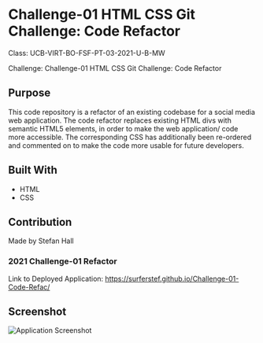 # Challenge-01 HTML CSS Git Challenge: Code Refactor

Class: UCB-VIRT-BO-FSF-PT-03-2021-U-B-MW

Challenge: Challenge-01 HTML CSS Git Challenge: Code Refactor

## Purpose

This code repository is a refactor of an existing codebase for a social media web application. The code refactor replaces existing HTML divs with semantic HTML5 elements, in order to make the web application/ code more accessible. The corresponding CSS has additionally been re-ordered and commented on to make the code more usable for future developers.

## Built With
* HTML
* CSS

## Contribution
Made by Stefan Hall

### 2021 Challenge-01 Refactor

Link to Deployed Application: https://surferstef.github.io/Challenge-01-Code-Refac/


## Screenshot
![Application Screenshot](Develop/README_screenshot.png "Screenshot of Application")
